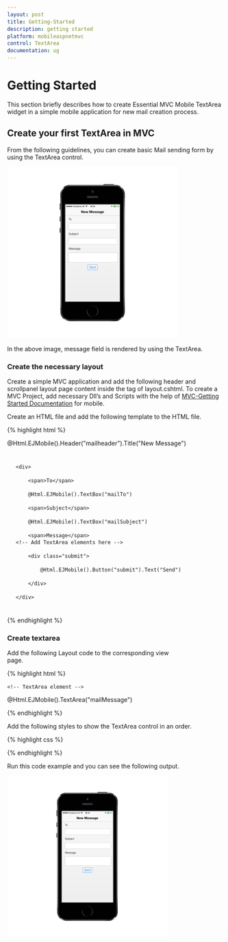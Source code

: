 ```yaml
---
layout: post
title: Getting-Started
description: getting started
platform: mobileaspnetmvc
control: TextArea
documentation: ug
---
```


# Getting Started

This section briefly describes how to create Essential MVC Mobile TextArea widget in a simple mobile application for new mail creation process.

## Create your first TextArea in MVC

From the following guidelines, you can create basic Mail sending form by using the TextArea control.

![](Getting-Started_images/Getting-Started_img1.png)


In the above image, message field is rendered by using the TextArea.


### Create the necessary layout 

Create a simple MVC application and add the following header and scrollpanel layout page content inside the <body> tag of layout.cshtml. To create a MVC Project, add necessary Dll’s and Scripts with the help of [MVC-Getting Started Documentation](http://docs.syncfusion.com/js/) for mobile.

Create an HTML file and add the following template to the HTML file.

{% highlight html %}

<!-- header control -->          
@Html.EJMobile().Header("mailheader").Title("New Message")

<div id="mailcontainer" class="sample">

    <div>

        <span>To</span>

        @Html.EJMobile().TextBox("mailTo")

        <span>Subject</span>

        @Html.EJMobile().TextBox("mailSubject")

        <span>Message</span>
    <!-- Add TextArea elements here -->          

        <div class="submit">

            @Html.EJMobile().Button("submit").Text("Send")

        </div>

    </div>

</div>

<div id="scrollPanel" data-role="ejmscrollpanel" data-ej-target="mailcontainer"></div>

{% endhighlight %}


### Create textarea

Add the following Layout code to the corresponding view page.                                     

{% highlight html %}

    <!-- TextArea element -->
@Html.EJMobile().TextArea("mailMessage")

{% endhighlight %}

Add the following styles to show the TextArea control in an order.

{% highlight css %}

<style>

        .sample {

            padding: 10px 20px;

        }

</style>

{% endhighlight %}



Run this code example and you can see the following output.

![](Getting-Started_images/Getting-Started_img2.png)





